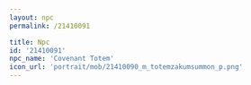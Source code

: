 ```yaml
---
layout: npc
permalink: /21410091

title: Npc
id: '21410091'
npc_name: 'Covenant Totem'
icon_url: 'portrait/mob/21410090_m_totemzakumsummon_p.png'
---
```

